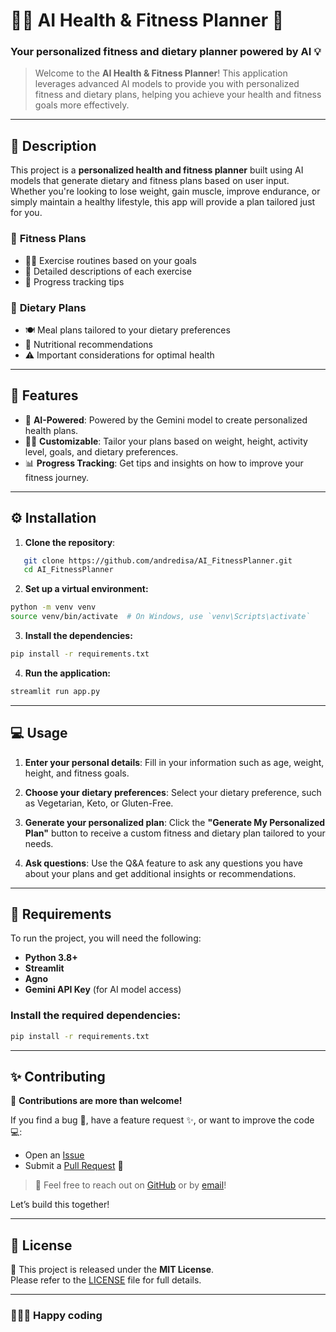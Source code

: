# 🏋️‍♂️ **AI Health & Fitness Planner** 🤖

### Your personalized fitness and dietary planner powered by AI 💡

>Welcome to the **AI Health & Fitness Planner**! This application leverages advanced AI models to provide you with personalized fitness and dietary plans, helping you achieve your health and fitness goals more effectively.

---

## 📝 **Description**

This project is a **personalized health and fitness planner** built using AI models that generate dietary and fitness plans based on user input. Whether you're looking to lose weight, gain muscle, improve endurance, or simply maintain a healthy lifestyle, this app will provide a plan tailored just for you.

### 💪 **Fitness Plans**
- 🏋️‍♂️ Exercise routines based on your goals
- 🎯 Detailed descriptions of each exercise
- 🔄 Progress tracking tips

### 🍏 **Dietary Plans**
- 🍽️ Meal plans tailored to your dietary preferences
- 🎯 Nutritional recommendations
- ⚠️ Important considerations for optimal health

---

## 🚀 **Features**

- 🧠 **AI-Powered**: Powered by the Gemini model to create personalized health plans.
- 🧑‍⚕️ **Customizable**: Tailor your plans based on weight, height, activity level, goals, and dietary preferences.
- 📊 **Progress Tracking**: Get tips and insights on how to improve your fitness journey.

---

## ⚙️ **Installation**

1. **Clone the repository**:
```bash
   git clone https://github.com/andredisa/AI_FitnessPlanner.git
   cd AI_FitnessPlanner
```
2. **Set up a virtual environment:**

```bash
python -m venv venv
source venv/bin/activate  # On Windows, use `venv\Scripts\activate`
```
3. **Install the dependencies:**

```bash
pip install -r requirements.txt
```

4. **Run the application:**
```bash
streamlit run app.py
```

---

## 💻 **Usage**

1. **Enter your personal details**: Fill in your information such as age, weight, height, and fitness goals.

2. **Choose your dietary preferences**: Select your dietary preference, such as Vegetarian, Keto, or Gluten-Free.

3. **Generate your personalized plan**: Click the **"Generate My Personalized Plan"** button to receive a custom fitness and dietary plan tailored to your needs.

4. **Ask questions**: Use the Q&A feature to ask any questions you have about your plans and get additional insights or recommendations.

---

## 🔧 **Requirements**

To run the project, you will need the following:

- **Python 3.8+**
- **Streamlit**
- **Agno**
- **Gemini API Key** (for AI model access)

### Install the required dependencies:

```bash
pip install -r requirements.txt
```

---

## ✨ Contributing

🎉 **Contributions are more than welcome!**

If you find a bug 🐞, have a feature request ✨, or want to improve the code 💻:

- Open an [Issue](https://github.com/andredisa/AI_FitnessPlanner/issues)  
- Submit a [Pull Request](https://github.com/andredisa/AI_FitnessPlanner/pulls) 🚀  

>💬 Feel free to reach out on [GitHub](https://github.com/andredisa) or by [email](mailto:andreadisanti22@gmail.com)!

Let’s build this together!

---

## 📜 License

📄 This project is released under the **MIT License**.  
Please refer to the [LICENSE](LICENSE) file for full details.

---

### 🧑‍💻✨ Happy coding
